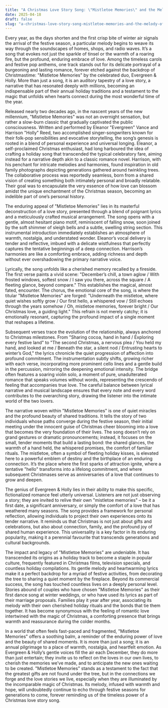```yaml
---
title: "A Christmas Love Story Song: \"Mistletoe Memories\" and the Melody of a Lifetime"
date: 2025-04-18
draft: false
slug: "a-christmas-love-story-song-mistletoe-memories-and-the-melody-of-a-lifetime" 
---
```


Every year, as the days shorten and the first crisp bite of winter air signals the arrival of the festive season, a particular melody begins to weave its way through the soundscapes of homes, shops, and radio waves. It’s a song that evokes not just the sparkle of tinsel or the warmth of a roaring fire, but the profound, enduring embrace of love. Among the timeless carols and festive pop anthems, one track stands out for its delicate portrayal of a burgeoning and lasting romance, forever etched against the backdrop of Christmastime: "Mistletoe Memories" by the celebrated duo, Evergreen & Holly. More than just a song, it is an auditory tapestry of a love story, a narrative that has resonated deeply with millions, becoming an indispensable part of their annual holiday traditions and a testament to the magic that unfolds when hearts connect during the most wonderful time of the year.

Released nearly two decades ago, in the nascent years of the new millennium, "Mistletoe Memories" was not an overnight sensation, but rather a slow-burn classic that gradually captivated the public consciousness. Written and performed by Eleanor "Evergreen" Vance and Harrison "Holly" Reed, two accomplished singer-songwriters known for their folk-pop sensibilities and evocative storytelling, the song’s genesis is rooted in a blend of personal experience and universal longing. Eleanor, a self-proclaimed Christmas enthusiast, had long harboured the idea of crafting a holiday song that transcended the typical celebratory fare, aiming instead for a narrative depth akin to a classic romance novel. Harrison, with his penchant for intricate melodies and harmonies, found inspiration in old family photographs depicting generations gathered around twinkling trees. The collaborative process was reportedly seamless, born from a shared vision of creating something both intimately personal and broadly relatable. Their goal was to encapsulate the very essence of how love can blossom amidst the unique enchantment of the Christmas season, becoming an indelible part of one’s personal history.

The enduring appeal of "Mistletoe Memories" lies in its masterful deconstruction of a love story, presented through a blend of poignant lyrics and a meticulously crafted musical arrangement. The song opens with a gentle, almost hesitant piano motif, reminiscent of falling snow, soon joined by the soft shimmer of sleigh bells and a subtle, swelling string section. This instrumental introduction immediately establishes an atmosphere of warmth, nostalgia, and understated wonder. Eleanor’s vocal delivery is tender and reflective, imbued with a delicate wistfulness that perfectly captures the tentative beginnings of a deep connection. Harrison’s harmonies are like a comforting embrace, adding richness and depth without ever overshadowing the primary narrative voice.

Lyrically, the song unfolds like a cherished memory recalled by a fireside. The first verse paints a vivid scene: "December’s chill, a town aglow / With frosted windows, softest snow / I saw you there, across the square / A fleeting glance, beyond compare." This establishes the magical, almost fated, encounter. The chorus, the emotional core of the song, is where the titular "Mistletoe Memories" are forged: "Underneath the mistletoe, where quiet wishes softly grow / Our first hello, a whispered vow / Still echoes through the years somehow / Oh, mistletoe memories, forever bright / Our Christmas love, a guiding light." This refrain is not merely catchy; it is emotionally resonant, capturing the profound impact of a single moment that reshapes a lifetime.

Subsequent verses trace the evolution of the relationship, always anchored to Christmas milestones. From "Sharing cocoa, hand in hand / Exploring every festive land" to "The second Christmas, a nervous plea / You held my hand, and looked at me / Beneath the star, a silent nod / Entrusting hearts to winter’s God," the lyrics chronicle the quiet progression of affection into profound commitment. The instrumentation subtly shifts, growing richer with each verse, incorporating more prominent cello lines and a gentle build in the percussion, mirroring the deepening emotional intensity. The bridge often features a soaring violin solo, a moment of pure, unadulterated romance that speaks volumes without words, representing the crescendo of feeling that accompanies true love. The careful balance between lyrical narrative and musical landscape ensures that every note and every word contributes to the overarching story, drawing the listener into the intimate world of the two lovers.

The narrative woven within "Mistletoe Memories" is one of quiet miracles and the profound beauty of shared traditions. It tells the story of two individuals whose paths converge during the festive season, their initial meeting under the innocent guise of Christmas cheer blooming into a love that becomes the very foundation of their lives. The song doesn’t rely on grand gestures or dramatic pronouncements; instead, it focuses on the small, tender moments that build a lasting bond: the shared glances, the warmth of a hand held, the whispered promises, the comfort of familiar rituals. The mistletoe, often a symbol of fleeting holiday kisses, is elevated here to a powerful emblem of destiny and the birthplace of an enduring connection. It’s the place where the first sparks of attraction ignite, where a tentative "hello" transforms into a lifelong commitment, and where subsequent Christmases serve as anniversaries of a love that continues to grow and deepen.

The genius of Evergreen & Holly lies in their ability to make this specific, fictionalized romance feel utterly universal. Listeners are not just observing a story; they are invited to relive their own "mistletoe memories" – be it a first date, a significant anniversary, or simply the comfort of a love that has weathered many seasons. The song provides a framework for personal reflection, allowing individuals to project their own experiences onto its tender narrative. It reminds us that Christmas is not just about gifts and celebrations, but also about connection, family, and the profound joy of shared human experience. This universality is a key factor in its enduring popularity, making it a perennial favourite that transcends generations and cultural backgrounds.

The impact and legacy of "Mistletoe Memories" are undeniable. It has transcended its origins as a holiday track to become a staple in popular culture, frequently featured in Christmas films, television specials, and countless holiday compilations. Its gentle melody and heartwarming lyrics make it a perfect backdrop for a myriad of festive activities, from decorating the tree to sharing a quiet moment by the fireplace. Beyond its commercial success, the song has touched countless lives on a deeply personal level. Stories abound of couples who have chosen "Mistletoe Memories" as their first dance song at winter weddings, or who have used its lyrics as part of their marriage proposals. Families play it year after year, associating its melody with their own cherished holiday rituals and the bonds that tie them together. It has become synonymous with the feeling of romantic love intertwined with the magic of Christmas, a comforting presence that brings warmth and reassurance during the colder months.

In a world that often feels fast-paced and fragmented, "Mistletoe Memories" offers a soothing balm, a reminder of the enduring power of love and the beauty of shared moments. It is more than just a song; it is an annual pilgrimage to a place of warmth, nostalgia, and heartfelt emotion. As Evergreen & Holly’s gentle voices fill the air each December, they do more than just entertain; they invite us to reflect on the loves in our own lives, to cherish the memories we’ve made, and to anticipate the new ones waiting to be created. "Mistletoe Memories" stands as a testament to the fact that the greatest gifts are not found under the tree, but in the connections we forge and the love stories we live, especially when they are illuminated by the incomparable magic of Christmas. Its melody, infused with warmth and hope, will undoubtedly continue to echo through festive seasons for generations to come, forever reminding us of the timeless power of a Christmas love story song.